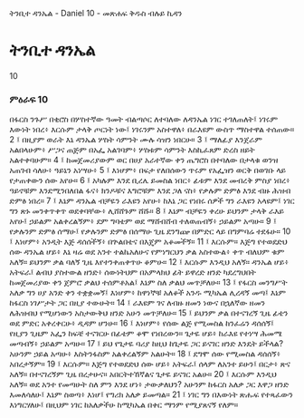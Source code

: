 ﻿
 ትንቢተ ዳንኤል - Daniel 10 - መጽሐፍ ቅዱስ ብሉይ ኪዳን
# ትንቢተ ዳንኤል
10
### ምዕራፍ 10
በፋርስ ንጉሥ በቂሮስ በሦስተኛው ዓመት ብልጣሶር ለተባለው ለዳንኤል ነገር ተገለጠለት፤ ነገሩም እውነት ነበረ፥ እርሱም ታላቅ ጦርነት ነው፤ ነገሩንም አስተዋለ፥ በራእዩም ውስጥ ማስተዋል ተሰጠው።
2 ፤ በዚያም ወራት እኔ ዳንኤል ሦስት ሳምንት ሙሉ ሳዝን ነበርሁ።
3 ፤ ማለፊያ እንጀራም አልበላሁም፥ ሥጋና ጠጅም በአፌ አልገባም፥ ሦስቱም ሳምንት እስኪፈጸም ድረስ ዘይት አልተቀባሁም።
4 ፤ ከመጀመሪያውም ወር በሀያ አራተኛው ቀን ጤግሮስ በተባለው በታላቁ ወንዝ አጠገብ ሳለሁ፥ ዓይኔን አነሣሁ፥
5 ፤ እነሆም፥ በፍታ የለበሰውን ጥሩም የአፌዝን ወርቅ በወገቡ ላይ የታጠቀውን ሰው አየሁ።
6 ፤ አካሉም እንደ ቢረሌ ይመስል ነበር፥ ፊቱም እንደ መብረቅ ምስያ ነበረ፥ ዓይኖቹም እንደሚንበለበል ፋና፥ ክንዶቹና እግሮቹም እንደ ጋለ ናስ፥ የቃሉም ድምፅ እንደ ብዙ ሕዝብ ድምፅ ነበረ።
7 ፤ እኔም ዳንኤል ብቻዬን ራእዩን አየሁ፥ ከእኔ ጋር የነበሩ ሰዎች ግን ራእዩን አላዩም፤ ነገር ግን ጽኑ መንቀጥቀጥ ወደቀባቸው፥ ሊሸሸጉም ሸሹ።
8 ፤ እኔም ብቻዬን ቀረሁ ይህንም ታላቅ ራእይ አየሁ፤ ኃይልም አልቀረልኝም፥ ደም ግባቴም ወደ ማሸብሸብ ተለወጠብኝ፥ ኃይልም አጣሁ።
9 ፤ የቃሉንም ድምፅ ሰማሁ፤ የቃሉንም ድምፅ በሰማሁ ጊዜ ደንግጬ በምድር ላይ በግምባሬ ተደፋሁ።
10 ፤ እነሆም፥ አንዲት እጅ ዳሰሰችኝ፥ በጕልበቴና በእጄም አቆመችኝ።
11 ፤ እርሱም። እጅግ የተወደድህ ሰው ዳንኤል ሆይ፥ እኔ ዛሬ ወደ አንተ ተልኬአለሁና የምነግርህን ቃል አስተውል፥ ቀጥ ብለህም ቁም አለኝ። ይህንም ቃል ባለኝ ጊዜ እየተንቀጠቀጥሁ ቆምሁ።
12 ፤ እርሱም እንዲህ አለኝ። ዳንኤል ሆይ፥ አትፍራ፤ ልብህ ያስተውል ዘንድ፥ ሰውነትህም በአምላክህ ፊት ይዋረድ ዘንድ ካደረግህበት ከመጀመሪያው ቀን ጀምሮ ቃልህ ተሰምቶአል፤ እኔም ስለ ቃልህ መጥቻለሁ።
13 ፤ የፋርስ መንግሥት አለቃ ግን ሀያ አንድ ቀን ተቋቋመኝ፤ እነሆም፥ ከዋነኞቹ አለቆች አንዱ ሚካኤል ሊረዳኝ መጣ፤ እኔም ከፋርስ ነገሥታት ጋር በዚያ ተውሁት።
14 ፤ ራእዩም ገና ለብዙ ዘመን ነውና በኋለኛው ዘመን ለሕዝብህ የሚሆነውን አስታውቅህ ዘንድ አሁን መጥቻለሁ።
15 ፤ ይህንም ቃል በተናገረኝ ጊዜ ፊቴን ወደ ምድር አቀረቀርሁ፥ ዲዳም ሆንሁ።
16 ፤ እነሆም፥ የሰው ልጅ የሚመስል ከንፈሬን ዳሰሰኝ፤ የዚያን ጊዜም አፌን ከፍቼ ተናገርሁ በፊቴም ቆሞ የነበረውን። ጌታዬ ሆይ፥ ከራእዩ የተነሣ ሕመሜ መጣብኝ፥ ኃይልም አጣሁ።
17 ፤ ይህ የጌታዬ ባሪያ ከዚህ ከጌታዬ ጋር ይናገር ዘንድ እንዴት ይችላል? አሁንም ኃይል አጣሁ፥ እስትንፋስም አልቀረልኝም አልሁት።
18 ፤ ደግሞ ሰው የሚመስል ዳሰሰኝ፥ አበረታኝም።
19 ፤ እርሱም። እጅግ የተወደድህ ሰው ሆይ፥ አትፍራ፤ ሰላም ለአንተ ይሁን፤ በርታ፥ ጽና አለኝ። በተናገረኝም ጊዜ በረታሁና። አበርትተኸኛልና ጌታዬ ይናገር አልሁ።
20 ፤ እርሱም እንዲህ አለኝ። ወደ አንተ የመጣሁት ስለ ምን እንደ ሆነ፥ ታውቃለህን? አሁንም ከፋርስ አለቃ ጋር እዋጋ ዘንድ እመለሳለሁ፤ እኔም ስወጣ፥ እነሆ፤ የግሪክ አለቃ ይመጣል።
21 ፤ ነገር ግን በእውነት ጽሑፍ የተጻፈውን እነግርሃለሁ፤ በዚህም ነገር ከአለቃችሁ ከሚካኤል በቀር ማንም የሚያጸናኝ የለም። 
